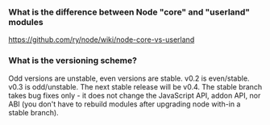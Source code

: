### What is the difference between Node "core" and "userland" modules
  
https://github.com/ry/node/wiki/node-core-vs-userland

### What is the versioning scheme?

Odd versions are unstable, even versions are stable. v0.2 is even/stable. v0.3 is odd/unstable. The next stable release will be v0.4. The stable branch takes bug fixes only - it does not change the JavaScript API, addon API, nor ABI (you don't have to rebuild modules after upgrading node with-in a stable branch).